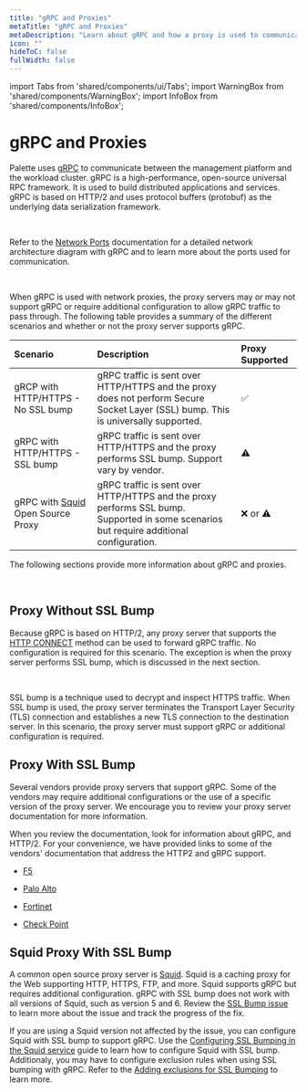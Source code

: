 ```yaml
---
title: "gRPC and Proxies"
metaTitle: "gRPC and Proxies"
metaDescription: "Learn about gRPC and how a proxy is used to communicate between the management platform and the workload cluster."
icon: ""
hideToC: false
fullWidth: false
---
```

 
import Tabs from 'shared/components/ui/Tabs';
import WarningBox from 'shared/components/WarningBox';
import InfoBox from 'shared/components/InfoBox';

# gRPC and Proxies

Palette uses [gRPC](https://grpc.io) to communicate between the management platform and the workload cluster. gRPC is a high-performance, open-source universal RPC framework. It is used to build distributed applications and services. gRPC is based on HTTP/2 and uses protocol buffers (protobuf) as the underlying data serialization framework. 

<br />

<InfoBox>

Refer to the [Network Ports](/architecture/networking-ports) documentation for a detailed network architecture diagram with gRPC and to learn more about the ports used for communication.

</InfoBox>

<br />

When gRPC is used with network proxies, the proxy servers may or may not support gRPC or require additional configuration to allow gRPC traffic to pass through. The following table provides a summary of the different scenarios and whether or not the proxy server supports gRPC.


| **Scenario** | **Description** | **Proxy Supported** |
|:-------------|:----------------|:--------------------|
| gRCP with HTTP/HTTPS - No SSL bump| gRPC traffic is sent over HTTP/HTTPS and the proxy does not perform Secure Socket Layer (SSL) bump. This is universally supported. | ✅ |
| gRPC with HTTP/HTTPS - SSL bump | gRPC traffic is sent over HTTP/HTTPS and the proxy performs SSL bump. Support vary by vendor. | ⚠️ |
| gRPC with [Squid](https://wiki.squid-cache.org) Open Source Proxy | gRPC traffic is sent over HTTP/HTTPS and the proxy performs SSL bump. Supported in some scenarios but require additional configuration. | ❌ or ⚠️ |


The following sections provide more information about gRPC and proxies.

<br />

 ## Proxy Without SSL Bump

Because gRPC is based on HTTP/2, any proxy server that supports the [HTTP CONNECT](https://developer.mozilla.org/en-US/docs/Web/HTTP/Methods/CONNECT) method can be used to forward gRPC traffic. No configuration is required for this scenario. The exception is when the proxy server performs SSL bump, which is discussed in the next section. 

<br />

<InfoBox>

SSL bump is a technique used to decrypt and inspect HTTPS traffic. When SSL bump is used, the proxy server terminates the Transport Layer Security (TLS) connection and establishes a new TLS connection to the destination server. In this scenario, the proxy server must support gRPC or additional configuration is required.  

</InfoBox>

## Proxy With SSL Bump

Several vendors provide proxy servers that support gRPC. Some of the vendors may require additional configurations or the use of a specific version of the proxy server. We encourage you to review your proxy server documentation for more information.

When you review the documentation, look for information about gRPC, and HTTP/2. For your convenience, we have provided links to some of the vendors' documentation that address the HTTP2 and gRPC support.


- [F5](https://my.f5.com/manage/s/article/K47440400)


- [Palo Alto](https://knowledgebase.paloaltonetworks.com/KCSArticleDetail?id=kA10g000000CmdQCAS)


- [Fortinet](https://docs.fortinet.com/document/fortigate/7.4.0/administration-guide/710924/https-2-support-in-proxy-mode-ssl-inspection)


- [Check Point](https://support.checkpoint.com/results/sk/sk116022)


## Squid Proxy With SSL Bump

A common open source proxy server is [Squid](https://wiki.squid-cache.org). Squid is a caching proxy for the Web supporting HTTP, HTTPS, FTP, and more. Squid supports gRPC but requires additional configuration. gRPC with SSL bump does not work with all versions of Squid, such as version 5 and 6. Review the [SSL Bump issue](https://bugs.squid-cache.org/show_bug.cgi?id=5245) to learn more about the issue and track the progress of the fix. 

If you are using a Squid version not affected by the issue, you can configure Squid with SSL bump to support gRPC. Use the [Configuring SSL Bumping in the Squid service](https://support.kaspersky.com/KWTS/6.1/en-US/166244.htm) guide to learn how to configure Squid with SSL bump. Additionaly, you may have to configure exclusion rules when using SSL bumping with gRPC. Refer to the [Adding exclusions for SSL Bumping](https://support.kaspersky.com/KWTS/6.1/en-US/193664.htm) to learn more.



<br /> 